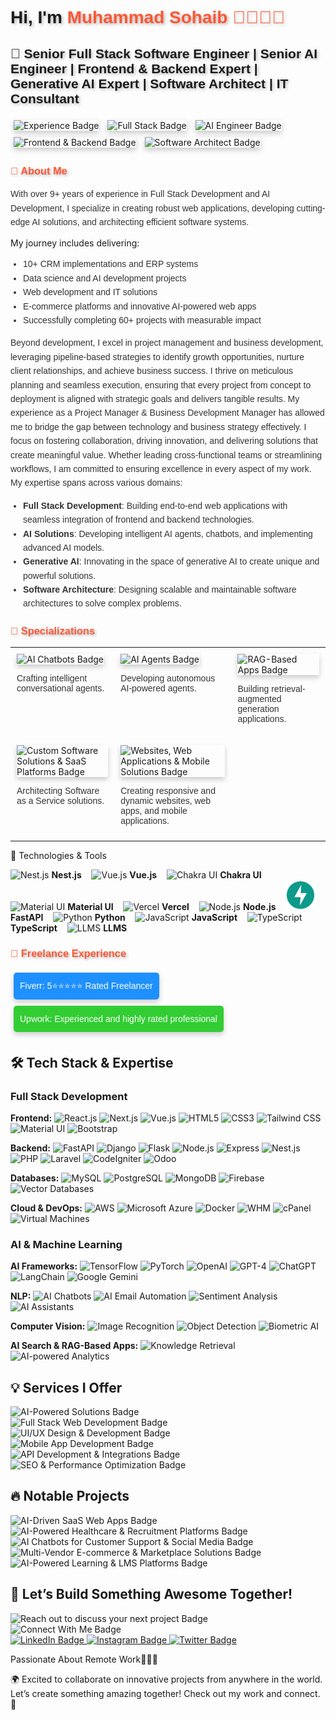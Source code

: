 <h1 style="font-family: Arial, sans-serif; text-shadow: 2px 2px 5px rgba(0,0,0,0.3);">
Hi, I'm <span style="color: #FF5733; font-weight: bold;">Muhammad Sohaib 👨🏻‍💻👋</span>
</h1>
<h2 style="font-family: Arial, sans-serif; text-shadow: 2px 2px 5px rgba(0,0,0,0.3);">
  🚀 Senior Full Stack Software Engineer | Senior AI Engineer | Frontend & Backend Expert | Generative AI Expert | Software Architect | IT Consultant
</h2>

<p>
  <img src="https://img.shields.io/badge/Years%20of%20Experience-9%2B-blue" alt="Experience Badge" style="margin: 5px; box-shadow: 0 4px 8px rgba(0, 0, 0, 0.2);"/>
  <img src="https://img.shields.io/badge/Full%20Stack-Expert-brightgreen" alt="Full Stack Badge" style="margin: 5px; box-shadow: 0 4px 8px rgba(0, 0, 0, 0.2);"/>
  <img src="https://img.shields.io/badge/AI%20Engineer-Expert-orange" alt="AI Engineer Badge" style="margin: 5px; box-shadow: 0 4px 8px rgba(0, 0, 0, 0.2);"/>
  <img src="https://img.shields.io/badge/Frontend%20%26%20Backend-Expert-blueviolet" alt="Frontend & Backend Badge" style="margin: 5px; box-shadow: 0 4px 8px rgba(0, 0, 0, 0.2);"/>
  <img src="https://img.shields.io/badge/Software%20Architect-Expert-yellow" alt="Software Architect Badge" style="margin: 5px; box-shadow: 0 4px 8px rgba(0, 0, 0, 0.2);"/>
</p>

<h3 style="font-family: Arial, sans-serif; font-weight: bold; color: #FF5733; text-shadow: 2px 2px 4px rgba(0,0,0,0.3);">🔹 About Me</h3>

<p style="font-family: Arial, sans-serif; font-size: 14px; color: #333; line-height: 1.6; text-align: left;">
  With over 9+ years of experience in Full Stack Development and AI Development, I specialize in creating robust web applications, developing cutting-edge AI solutions, and architecting efficient software systems.
  
  My journey includes delivering:
</p>
<ul style="font-family: Arial, sans-serif; font-size: 14px; color: #333; line-height: 1.6; padding-left: 20px; text-align: left;">
  <li>10+ CRM implementations and ERP systems</li>
  <li>Data science and AI development projects</li>
  <li>Web development and IT solutions</li>
  <li>E-commerce platforms and innovative AI-powered web apps</li>
  <li>Successfully completing 60+ projects with measurable impact</li>
</ul>
<p style="font-family: Arial, sans-serif; font-size: 14px; color: #333; line-height: 1.6; text-align: left;">
  Beyond development, I excel in project management and business development, leveraging pipeline-based strategies to identify growth opportunities, nurture client relationships, and achieve business success. I thrive on meticulous planning and seamless execution, ensuring that every project from concept to deployment is aligned with strategic goals and delivers tangible results. My experience as a Project Manager & Business Development Manager has allowed me to bridge the gap between technology and business strategy effectively. I focus on fostering collaboration, driving innovation, and delivering solutions that create meaningful value. Whether leading cross-functional teams or streamlining workflows, I am committed to ensuring excellence in every aspect of my work. My expertise spans across various domains:
</p>
<ul style="font-family: Arial, sans-serif; font-size: 14px; color: #333; line-height: 1.6; padding-left: 20px; text-align: left;">
  <li><strong>Full Stack Development</strong>: Building end-to-end web applications with seamless integration of frontend and backend technologies.</li>
  <li><strong>AI Solutions</strong>: Developing intelligent AI agents, chatbots, and implementing advanced AI models.</li>
  <li><strong>Generative AI</strong>: Innovating in the space of generative AI to create unique and powerful solutions.</li>
  <li><strong>Software Architecture</strong>: Designing scalable and maintainable software architectures to solve complex problems.</li>
</ul>

<h3 style="font-family: Arial, sans-serif; font-weight: bold; color: #FF5733; text-shadow: 2px 2px 4px rgba(0,0,0,0.3);">🔹 Specializations</h3>

<table>
  <tr>
    <td style="padding: 10px; vertical-align: top;">
      <img src="https://img.shields.io/badge/AI%20Chatbots-Intelligent%20Conversational%20Agents-blue" alt="AI Chatbots Badge" style="box-shadow: 0 4px 8px rgba(0, 0, 0, 0.2);"/>
      <p style="font-family: Arial, sans-serif; font-size: 14px; color: #333;">Crafting intelligent conversational agents.</p>
    </td>
    <td style="padding: 10px; vertical-align: top;">
      <img src="https://img.shields.io/badge/AI%20Agents-Autonomous%20AI--Powered%20Agents-green" alt="AI Agents Badge" style="box-shadow: 0 4px 8px rgba(0, 0, 0, 0.2);"/>
      <p style="font-family: Arial, sans-serif; font-size: 14px; color: #333;">Developing autonomous AI-powered agents.</p>
    </td>
    <td style="padding: 10px; vertical-align: top;">
      <img src="https://img.shields.io/badge/RAG--Based%20Apps-Retrieval--Augmented%20Generation-orange" alt="RAG-Based Apps Badge" style="box-shadow: 0 4px 8px rgba(0, 0, 0, 0.2);"/>
      <p style="font-family: Arial, sans-serif; font-size: 14px; color: #333;">Building retrieval-augmented generation applications.</p>
    </td>
  </tr>
  <tr>
    <td style="padding: 10px; vertical-align: top;">
      <img src="https://img.shields.io/badge/Custom%20Software%20Solutions%20%26%20SaaS%20Platforms-Architecting%20SaaS-red" alt="Custom Software Solutions & SaaS Platforms Badge" style="box-shadow: 0 4px 8px rgba(0, 0, 0, 0.2);"/>
      <p style="font-family: Arial, sans-serif; font-size: 14px; color: #333;">Architecting Software as a Service solutions.</p>
    </td>
    <td style="padding: 10px; vertical-align: top;">
      <img src="https://img.shields.io/badge/Websites%2C%20Web%20Applications%20%26%20Mobile%20Solutions-Responsive%20%26%20Dynamic-yellow" alt="Websites, Web Applications & Mobile Solutions Badge" style="box-shadow: 0 4px 8px rgba(0, 0, 0, 0.2);"/>
      <p style="font-family: Arial, sans-serif; font-size: 14px; color: #333;">Creating responsive and dynamic websites, web apps, and mobile applications.</p>
    </td>
  </tr>
</table>

🚀 Technologies & Tools

![Nest.js](https://img.icons8.com/color/48/000000/nestjs.png) **Nest.js** &nbsp;&nbsp;
![Vue.js](https://img.icons8.com/color/48/000000/vue-js.png) **Vue.js** &nbsp;&nbsp;
![Chakra UI](https://img.icons8.com/color/48/000000/chakra-ui.png) **Chakra UI** &nbsp;&nbsp;
![Material UI](https://img.icons8.com/color/48/000000/material-ui.png) **Material UI** &nbsp;&nbsp;
![Vercel](https://img.icons8.com/ios-filled/50/000000/cloud.png) **Vercel** &nbsp;&nbsp;
![Node.js](https://img.icons8.com/color/48/000000/nodejs.png) **Node.js** &nbsp;&nbsp;
<img src="https://raw.githubusercontent.com/github/explore/main/topics/fastapi/fastapi.png" alt="FastAPI" width="48"/> **FastAPI** &nbsp;&nbsp;
![Python](https://img.icons8.com/color/48/000000/python.png) **Python** &nbsp;&nbsp;
![JavaScript](https://img.icons8.com/color/48/000000/javascript.png) **JavaScript** &nbsp;&nbsp;
![TypeScript](https://img.icons8.com/color/48/000000/typescript.png) **TypeScript** &nbsp;&nbsp;
![LLMS](https://img.icons8.com/color/48/000000/ai.png) **LLMS**


<h3 style="font-family: Arial, sans-serif; font-weight: bold; color: #FF5733; text-shadow: 2px 2px 4px rgba(0,0,0,0.3);">🔹 Freelance Experience</h3>

<p style="font-family: Arial, sans-serif; font-size: 14px; color: #333; line-height: 1.6;">
  <span style="display: inline-block; padding: 10px; margin: 5px; box-shadow: 0 4px 8px rgba(0, 0, 0, 0.2); background-color: #1E90FF; color: white; border-radius: 5px;">Fiverr: 5⭐⭐⭐⭐⭐ Rated Freelancer</span> <br>
  <span style="display: inline-block; padding: 10px; margin: 5px; box-shadow: 0 4px 8px rgba(0, 0, 0, 0.2); background-color: #32CD32; color: white; border-radius: 5px;">Upwork: Experienced and highly rated professional</span>
</p>




## 🛠 Tech Stack & Expertise


### Full Stack Development

**Frontend:**
![React.js](https://img.shields.io/badge/-React-61DAFB?logo=react&logoColor=white&style=flat)
![Next.js](https://img.shields.io/badge/-Next.js-000000?logo=next.js&logoColor=white&style=flat)
![Vue.js](https://img.shields.io/badge/-Vue.js-4FC08D?logo=vue.js&logoColor=white&style=flat)
![HTML5](https://img.shields.io/badge/-HTML5-E34F26?logo=html5&logoColor=white&style=flat)
![CSS3](https://img.shields.io/badge/-CSS3-1572B6?logo=css3&logoColor=white&style=flat)
![Tailwind CSS](https://img.shields.io/badge/-Tailwind_CSS-38B2AC?logo=tailwind-css&logoColor=white&style=flat)
![Material UI](https://img.shields.io/badge/-Material_UI-0081CB?logo=material-ui&logoColor=white&style=flat)
![Bootstrap](https://img.shields.io/badge/-Bootstrap-7952B3?logo=bootstrap&logoColor=white&style=flat)

**Backend:**
![FastAPI](https://img.shields.io/badge/-FastAPI-009688?logo=fastapi&logoColor=white&style=flat)
![Django](https://img.shields.io/badge/-Django-092E20?logo=django&logoColor=white&style=flat)
![Flask](https://img.shields.io/badge/-Flask-000000?logo=flask&logoColor=white&style=flat)
![Node.js](https://img.shields.io/badge/-Node.js-339933?logo=node.js&logoColor=white&style=flat)
![Express](https://img.shields.io/badge/-Express-000000?logo=express&logoColor=white&style=flat)
![Nest.js](https://img.shields.io/badge/-Nest.js-E0234E?logo=nestjs&logoColor=white&style=flat)
![PHP](https://img.shields.io/badge/-PHP-777BB4?logo=php&logoColor=white&style=flat)
![Laravel](https://img.shields.io/badge/-Laravel-FF2D20?logo=laravel&logoColor=white&style=flat)
![CodeIgniter](https://img.shields.io/badge/-CodeIgniter-EF4223?logo=codeigniter&logoColor=white&style=flat)
![Odoo](https://img.shields.io/badge/-Odoo-875A7B?logo=odoo&logoColor=white&style=flat)

**Databases:**
![MySQL](https://img.shields.io/badge/-MySQL-4479A1?logo=mysql&logoColor=white&style=flat)
![PostgreSQL](https://img.shields.io/badge/-PostgreSQL-336791?logo=postgresql&logoColor=white&style=flat)
![MongoDB](https://img.shields.io/badge/-MongoDB-47A248?logo=mongodb&logoColor=white&style=flat)
![Firebase](https://img.shields.io/badge/-Firebase-FFCA28?logo=firebase&logoColor=white&style=flat)
![Vector Databases](https://img.shields.io/badge/-Vector_Databases-007ACC?logo=databricks&logoColor=white&style=flat)

**Cloud & DevOps:**
![AWS](https://img.shields.io/badge/-AWS-232F3E?logo=amazon-aws&logoColor=white&style=flat)
![Microsoft Azure](https://img.shields.io/badge/-Microsoft_Azure-0078D4?logo=microsoft-azure&logoColor=white&style=flat)
![Docker](https://img.shields.io/badge/-Docker-2496ED?logo=docker&logoColor=white&style=flat)
![WHM](https://img.shields.io/badge/-WHM-FF6C37?logo=whm&logoColor=white&style=flat)
![cPanel](https://img.shields.io/badge/-cPanel-FF6C37?logo=cpanel&logoColor=white&style=flat)
![Virtual Machines](https://img.shields.io/badge/-Virtual_Machines-007ACC?logo=vmware&logoColor=white&style=flat)

### AI & Machine Learning

**AI Frameworks:**
![TensorFlow](https://img.shields.io/badge/-TensorFlow-FF6F00?logo=tensorflow&logoColor=white&style=flat)
![PyTorch](https://img.shields.io/badge/-PyTorch-EE4C2C?logo=pytorch&logoColor=white&style=flat)
![OpenAI](https://img.shields.io/badge/-OpenAI-412991?logo=openai&logoColor=white&style=flat)
![GPT-4](https://img.shields.io/badge/-GPT--4-412991?logo=openai&logoColor=white&style=flat)
![ChatGPT](https://img.shields.io/badge/-ChatGPT-412991?logo=openai&logoColor=white&style=flat)
![LangChain](https://img.shields.io/badge/-LangChain-1A1A1A?logo=&logoColor=white&style=flat)
![Google Gemini](https://img.shields.io/badge/-Google_Gemini-4285F4?logo=google&logoColor=white&style=flat)

**NLP:**
![AI Chatbots](https://img.shields.io/badge/-AI_Chatbots-007ACC?logo=chatbot&logoColor=white&style=flat)
![AI Email Automation](https://img.shields.io/badge/-AI_Email_Automation-007ACC?logo=email&logoColor=white&style=flat)
![Sentiment Analysis](https://img.shields.io/badge/-Sentiment_Analysis-007ACC?logo=analysis&logoColor=white&style=flat)
![AI Assistants](https://img.shields.io/badge/-AI_Assistants-007ACC?logo=assistant&logoColor=white&style=flat)

**Computer Vision:**
![Image Recognition](https://img.shields.io/badge/-Image_Recognition-007ACC?logo=image&logoColor=white&style=flat)
![Object Detection](https://img.shields.io/badge/-Object_Detection-007ACC?logo=object&logoColor=white&style=flat)
![Biometric AI](https://img.shields.io/badge/-Biometric_AI-007ACC?logo=biometric&logoColor=white&style=flat)

**AI Search & RAG-Based Apps:**
![Knowledge Retrieval](https://img.shields.io/badge/-Knowledge_Retrieval-007ACC?logo=knowledge&logoColor=white&style=flat)
![AI-powered Analytics](https://img.shields.io/badge/-AI--powered_Analytics-007ACC?logo=analytics&logoColor=white&style=flat)




## 💡 Services I Offer

<div style="text-align: left;">
  <img src="https://img.shields.io/badge/AI--Powered_Solutions-Chatbots,_AI_Search,_RAG_Apps,_Automation-blue?style=for-the-badge&logo=ai" alt="AI-Powered Solutions Badge"/> <br>
  <img src="https://img.shields.io/badge/Full_Stack_Web_Development-Custom_Web_Apps,_SaaS,_AI--Powered_Platforms-green?style=for-the-badge&logo=web" alt="Full Stack Web Development Badge"/> <br>
  <img src="https://img.shields.io/badge/UI/UX_Design_&_Development-Figma,_Adobe_XD,_Tailwind,_Modern_UI-red?style=for-the-badge&logo=design" alt="UI/UX Design & Development Badge"/> <br>
  <img src="https://img.shields.io/badge/Mobile_App_Development-React_Native,_AI--Driven_Apps-orange?style=for-the-badge&logo=mobile" alt="Mobile App Development Badge"/> <br>
  <img src="https://img.shields.io/badge/API_Development_&_Integrations-FastAPI,_OpenAI,_Payment_Gateways-purple?style=for-the-badge&logo=api" alt="API Development & Integrations Badge"/> <br>
  <img src="https://img.shields.io/badge/SEO_&_Performance_Optimization-Core_Web_Vitals,_Speed_Optimization-yellow?style=for-the-badge&logo=seo" alt="SEO & Performance Optimization Badge"/>
</div>

## 🔥 Notable Projects

<div style="text-align: left;">
  <img src="https://img.shields.io/badge/AI--Driven_SaaS_Web_Apps-3DDC84?style=for-the-badge&logo=web&logoColor=white" alt="AI-Driven SaaS Web Apps Badge"/> <br>
  <img src="https://img.shields.io/badge/AI--Powered_Healthcare_&_Recruitment_Platforms-FF6F00?style=for-the-badge&logo=health&logoColor=white" alt="AI-Powered Healthcare & Recruitment Platforms Badge"/> <br>
  <img src="https://img.shields.io/badge/AI_Chatbots_for_Customer_Support_&_Social_Media-1DA1F2?style=for-the-badge&logo=chatbot&logoColor=white" alt="AI Chatbots for Customer Support & Social Media Badge"/> <br>
  <img src="https://img.shields.io/badge/Multi--Vendor_E--commerce_&_Marketplace_Solutions-FF4500?style=for-the-badge&logo=ecommerce&logoColor=white" alt="Multi-Vendor E-commerce & Marketplace Solutions Badge"/> <br>
  <img src="https://img.shields.io/badge/AI--Powered_Learning_&_LMS_Platforms-4285F4?style=for-the-badge&logo=learning&logoColor=white" alt="AI-Powered Learning & LMS Platforms Badge"/>
</div>



## 🚀 Let’s Build Something Awesome Together!

<div style="text-align: left;">
  <img src="https://img.shields.io/badge/Reach_out_to_discuss_your_next_project-blue?style=for-the-badge&logo=project&logoColor=white" alt="Reach out to discuss your next project Badge"/> <br>
  <img src="https://img.shields.io/badge/Connect_With_Me-0A66C2?style=for-the-badge&logo=connect&logoColor=white" alt="Connect With Me Badge"/> <br>
</div>

<div style="text-align: left;">
  <a href="https://www.linkedin.com/in/muhammadsohaibkhan">
    <img src="https://img.shields.io/badge/-LinkedIn-0A66C2?logo=linkedin&logoColor=white&style=for-the-badge" alt="LinkedIn Badge"/>
  </a>
  <a href="https://www.instagram.com/m.sohaibkhann">
    <img src="https://img.shields.io/badge/-Instagram-E4405F?logo=instagram&logoColor=white&style=for-the-badge" alt="Instagram Badge"/>
  </a>
  <a href="https://twitter.com/msohaibkhann">
    <img src="https://img.shields.io/badge/-Twitter-1DA1F2?logo=twitter&logoColor=white&style=for-the-badge" alt="Twitter Badge"/>
  </a>
</div>




Passionate About Remote Work👨🏻‍💻


🌍 Excited to collaborate on innovative projects from anywhere in the world. Let’s create something amazing together! Check out my work and connect. 🚀
